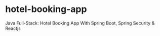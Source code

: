 # hotel-booking-app
Java Full-Stack: Hotel Booking App With Spring Boot, Spring Security &amp; Reactjs
